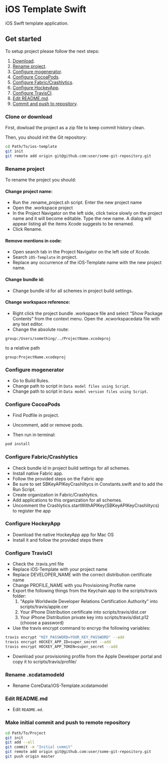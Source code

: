 # iOS Template Swift

iOS Swift template application.

## Get started

To setup project please follow the next steps:
 1. [Download](#download).
 2. [Rename project](#rename-project).
 3. [Configure mogenerator](#configure-mogenerator).
 4. [Configure CocoaPods](#configure-cocoapods).
 5. [Configure Fabric/Crashlytics](#configure-fabric-crashlytics).
 6. [Configure HockeyApp](#configure-hockeyApp).
 7. [Configure TravisCI](#configure-travisCI).
 8. [Edit README.md](#edit-readme-md).
 9. [Commit and push to repository](#made-initial-commit-and-push-to-remote-repository).

### Clone or download

First, dowload the project as a zip file to keep commit history clean.

Then, you should init the Git repository:
```sh
cd Path/To/ios-template
git init
git remote add origin git@github.com:user/some-git-repository.git
```

### Rename project
To rename the project you should:

#### Change project name:
* Run the .rename_project.sh script. Enter the new project name
* Open the .workspace project
* In the Project Navigator on the left side, click twice slowly on the project name and it will become editable. Type the new name. A dialog will appear listing all the items Xcode suggests to be renamed.
* Click Rename.

#### Remove mentions in code:
* Open search tab in the Project Navigator on the left side of Xcode.
* Search ```iOS-Template``` in project.
* Replace any occurrence of the iOS-Template name with the new project name.

#### Change bundle id:
* Change bundle id for all schemes in project build settings.

#### Change workspace reference:
* Right click the project bundle .workspace file and select “Show Package Contents” from the context menu. Open the .xcworkspacedata file with any text editor.
* Change the absolute route:

```
group:/Users/something/../ProjectName.xcodeproj
```
to a relative path

```
group:ProjectName.xcodeproj
```

### Configure mogenerator
* Go to Build Rules.
* Change path to script in  ```Data model files using Script```.
* Change path to script in  ```Data model version files using Script```.

### Configure CocoaPods
* Find Podfile in project.
* Uncomment, add or remove pods.

* Then run in terminal:

```sh
pod install
```

### Configure Fabric/Crashlytics
* Check bundle id in project build settings for all schemes.
* Install native Fabric app.
* Follow the provided steps on the Fabric app
* Be sure to set SBKeyAPIKeyCrashlitycs in Constants.swift and to add the Run Script.
* Create organization in Fabric/Crashlytics.
* Add applications to this organization for all schemes.
* Uncomment the Crashlytics.startWithAPIKey(SBKeyAPIKeyCrashlitycs) to register the app

### Configure HockeyApp
* Download the native HockeyApp app for Mac OS
* Install it and follow the provided steps there

### Configure TravisCI
* Check the .travis.yml file
* Replace iOS-Template with your project name
* Replace DEVELOPER_NAME with the correct distribution certificate name
* Change PROFILE_NAME with you Provisioning Profile name
* Export the following things from the Keychain app to the scripts/travis folder:
  1. "Apple Worldwide Developer Relations Certification Authority" into scripts/travis/apple.cer
  2. Your iPhone Distribution certificate into scripts/travis/dist.cer
  3. Your iPhone Distribution private key into scripts/travis/dist.p12 (choose a password)
* Use the travis encrypt command to encryp the following variables:

```sh
travis encrypt "KEY_PASSWORD=YOUR_KEY_PASSWORD" --add
travis encrypt HOCKEY_APP_ID=super_secret --add
travis encrypt HOCKEY_APP_TOKEN=super_secret --add
```

* Download your provisioning profile from the Apple Developer portal and copy it to scripts/travis/profile/

### Rename .xcdatamodeld
* Rename CoreData/iOS-Template.xcdatamodel


### Edit README.md
* Edit ```README.md```.

### Make initial commit and push to remote repository
```sh
cd Path/To/Project
git init
git add --all
git commit -m "Initial commit"
git remote add origin git@github.com:user/some-git-repository.git
git push origin master
```
